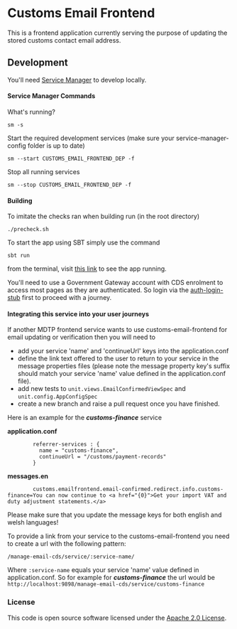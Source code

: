 
# Customs Email Frontend

This is a frontend application currently serving the purpose of updating the stored customs contact email address.

## Development

You'll need [Service Manager](https://github.com/hmrc/service-manager) to develop locally.


#### Service Manager Commands

What's running?

    sm -s

Start the required development services (make sure your service-manager-config folder is up to date)

    sm --start CUSTOMS_EMAIL_FRONTEND_DEP -f

Stop all running services

    sm --stop CUSTOMS_EMAIL_FRONTEND_DEP -f
    
#### Building
To imitate the checks ran when building run (in the root directory)

    ./precheck.sh
    
To start the app using SBT simply use the command

    sbt run

from the terminal, visit [this link](http://localhost:9898/manage-email-cds/start) to see the app running.

You'll need to use a Government Gateway account with CDS enrolment to access most pages as they are authenticated.
So login via the [auth-login-stub](http://localhost:9949/auth-login-stub/gg-sign-in?continue=http%3A%2F%2Flocalhost%3A9898%2Fmanage-email-cds%2Fstart) first to proceed with a journey.

#### Integrating this service into your user journeys

If another MDTP frontend service wants to use customs-email-frontend for email updating or verification then you will need to 
* add your service 'name' and 'continueUrl' keys into the application.conf
* define the link text offered to the user to return to your service in the message properties files (please note the message property key's suffix should match your service 'name' value defined in the application.conf file).
* add new tests to `unit.views.EmailConfirmedViewSpec` and `unit.config.AppConfigSpec` 
* create a new branch and raise a pull request once you have finished. 

Here is an example for the ***customs-finance*** service

**application.conf**

            referrer-services : {
              name = "customs-finance",
              continueUrl = "/customs/payment-records"
            }
            
**messages.en**

            customs.emailfrontend.email-confirmed.redirect.info.customs-finance=You can now continue to <a href="{0}">Get your import VAT and duty adjustment statements.</a>

Please make sure that you update the message keys for both english and welsh languages!
            
To provide a link from your service to the customs-email-frontend you need to create a url with the following pattern:

    /manage-email-cds/service/:service-name/

Where `:service-name` equals your service 'name' value defined in application.conf. 
So for example for ***customs-finance***  the url would be `http://localhost:9898/manage-email-cds/service/customs-finance`

### License

This code is open source software licensed under the [Apache 2.0 License]("http://www.apache.org/licenses/LICENSE-2.0.html").